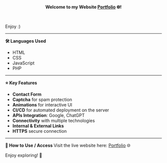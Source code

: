 <br>
<p align="center">
  <b>Welcome to my Website <a href="https://stylianosvogiatzis.eu/">Portfolio</a> 🌐!</b>
</p>
<br>

Enjoy :) 

---

<b> 🛠 Languages Used </b>
- HTML  
- CSS  
- JavaScript  
- PHP  

---

<b>⭐ Key Features </b>
- **Contact Form**  
- **Captcha** for spam protection  
- **Animations** for interactive UI  
- **CI/CD** for automated deployment on the server  
- **APIs Integration**: Google, ChatGPT  
- **Connectivity** with multiple technologies  
- **Internal & External Links**  
- **HTTPS** secure connection  

---

<b> 🚀 How to Use / Access </b>
Visit the live website here: [Portfolio](https://stylianosvogiatzis.eu/) 🌐  

Enjoy exploring! 🎉
